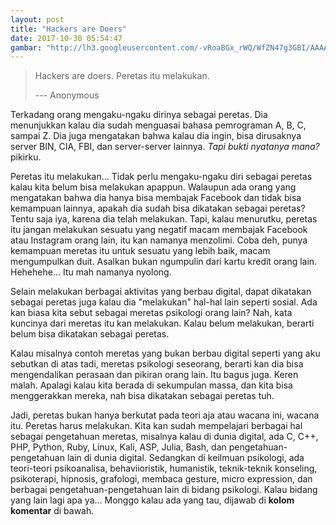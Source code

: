 ```yaml
---
layout: post
title: "Hackers are Doers"
date: 2017-10-30 05:54:47
gambar: "http://lh3.googleusercontent.com/-vRoaBGx_rWQ/WfZN47g3GBI/AAAAAAAACmY/hVucYAY-BO8bz-EdtWNT9KupGJXl-CMFACLcBGAs/h120/how-a-hactivist-exposed-child-abuse-71408071-15e4-48a7-9f84-0d6fa6cfa8cf.jpg"
---
```


> Hackers are doers. Peretas itu melakukan.
> 
> --- Anonymous

Terkadang orang mengaku-ngaku dirinya sebagai peretas. Dia menunjukkan kalau dia sudah menguasai bahasa pemrograman A, B, C, sampai Z. Dia juga mengatakan bahwa kalau dia ingin, bisa dirusaknya server BIN, CIA, FBI, dan server-server lainnya. _Tapi bukti nyatanya mana?_ pikirku.

Peretas itu melakukan... Tidak perlu mengaku-ngaku diri sebagai peretas kalau kita belum bisa melakukan apappun. Walaupun ada orang yang mengatakan bahwa dia hanya bisa membajak Facebook dan tidak bisa kemampuan lainnya, apakah dia sudah bisa dikatakan sebagai peretas? Tentu saja iya, karena dia telah melakukan. Tapi, kalau menurutku, peretas itu jangan melakukan sesuatu yang negatif macam membajak Facebook atau Instagram orang lain, itu kan namanya menzolimi. Coba deh, punya kemampuan meretas itu untuk sesuatu yang lebih baik, macam mengumpulkan duit. Asalkan bukan ngumpulin dari kartu kredit orang lain. Hehehehe... Itu mah namanya nyolong.

Selain melakukan berbagai aktivitas yang berbau digital, dapat dikatakan sebagai peretas juga kalau dia "melakukan" hal-hal lain seperti sosial. Ada kan biasa kita sebut sebagai meretas psikologi orang lain? Nah, kata kuncinya dari meretas itu kan melakukan. Kalau belum melakukan, berarti belum bisa dikatakan sebagai peretas.

Kalau misalnya contoh meretas yang bukan berbau digital seperti yang aku sebutkan di atas tadi, meretas psikologi seseorang, berarti kan dia bisa mengendalikan perasaan dan pikiran orang lain. Itu bagus juga. Keren malah. Apalagi kalau kita berada di sekumpulan massa, dan kita bisa menggerakkan mereka, nah bisa dikatakan sebagai peretas tuh.

Jadi, peretas bukan hanya berkutat pada teori aja atau wacana ini, wacana itu. Peretas harus melakukan. Kita kan sudah mempelajari berbagai hal sebagai pengetahuan meretas, misalnya kalau di dunia digital, ada C, C++, PHP, Python, Ruby, Linux, Kali, ASP, Julia, Bash, dan pengetahuan-pengetahuan lain di dunia digital. Sedangkan di keilmuan psikologi, ada teori-teori psikoanalisa, behaviioristik, humanistik, teknik-teknik konseling, psikoterapi, hipnosis, grafologi, membaca gesture, micro expression, dan berbagai pengetahuan-pengetahuan lain di bidang psikologi. Kalau bidang yang lain lagi apa ya... Monggo kalau ada yang tau, dijawab di __kolom komentar__ di bawah.
